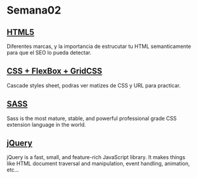 # Semana02
 ## [HTML5](https://github.com/VGamezz19/skylab-curso/tree/dev/course/semana02/readme/HTML.MD) 

Diferentes marcas, y la importancia de estrucutar tu HTML semanticamente para que el SEO lo pueda detectar.

 ## [CSS + FlexBox + GridCSS](https://github.com/VGamezz19/skylab-curso/tree/dev/course/semana02/readme/CSS.MD) 

Cascade styles sheet, podras ver matizes de CSS y URL para practicar.

## [SASS](https://github.com/VGamezz19/skylab-curso/tree/dev/course/semana02/readme/SASS.MD)

Sass is the most mature, stable, and powerful professional grade CSS extension language in the world.

## [jQuery](https://github.com/VGamezz19/skylab-curso/tree/dev/course/semana02/readme/JQUERY.MD)

jQuery is a fast, small, and feature-rich JavaScript library. It makes things like HTML document traversal and manipulation, event handling, animation, etc...